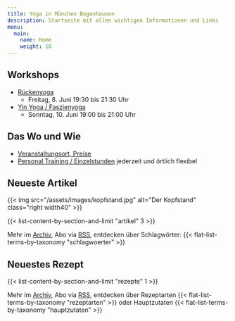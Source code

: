 ```yaml
---
title: Yoga in München Bogenhausen
description: Startseite mit allen wichtigen Informationen und Links
menu:
  main:
    name: Home
    weight: 10
---
```


[1]: /kurse/#anfaengeryoga
[2]: /kurse/#rueckenyoga
[3]: /kurse/#yinyoga
[4]: /kurse/#sportleryoga

## Workshops
- [Rückenyoga][6]
  - Freitag, 8. Juni 19:30 bis 21:30 Uhr
- [Yin Yoga / Faszienyoga][7]
  - Sonntag, 10. Juni 19:00 bis 21:00 Uhr


[5]: /workshops/#hathayogaworkshop
[6]: /workshops/#rueckenyogaworkshop
[7]: /workshops/#yinyogaworkshop


## Das Wo und Wie

- [Veranstaltungsort, Preise][8]
- [Personal Training / Einzelstunden][9] jederzeit und örtlich flexibel

[8]: /workshops/#konditionen
[9]: /workshops/#personaltraining


## Neueste Artikel

{{< img src="/assets/images/kopfstand.jpg" alt="Der Kopfstand" class="right width40" >}}

{{< list-content-by-section-and-limit "artikel" 3 >}}

Mehr im [Archiv][10], Abo via [RSS][11], entdecken über Schlagwörter: {{< flat-list-terms-by-taxonomy "schlagwoerter" >}}

[10]: /artikel/
[11]: /artikel/index.xml


## Neuestes Rezept

{{< list-content-by-section-and-limit "rezepte" 1 >}}

Mehr im [Archiv][12], Abo via [RSS][13], entdecken über Rezeptarten {{< flat-list-terms-by-taxonomy "rezeptarten" >}} oder Hauptzutaten {{< flat-list-terms-by-taxonomy "hauptzutaten" >}}

[12]: /rezepte/
[13]: /rezepte/index.xml
